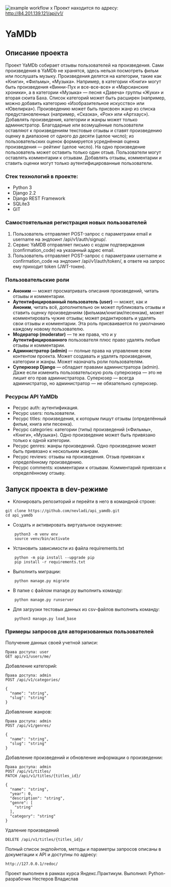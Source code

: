 ![example workflow](https://github.com/nevladi/yamdb_final/actions/workflows/yamdb_workflow.yml/badge.svg)
x
Проект находится по адресу: http://84.201.139.121/api/v1/

# YaMDb
## Описание проекта
Проект YaMDb собирает отзывы пользователей на произведения. Сами произведения в 
YaMDb не хранятся, здесь нельзя посмотреть фильм или послушать музыку.
Произведения делятся на категории, такие как «Книги», «Фильмы», «Музыка». Например,
в категории «Книги» могут быть произведения «Винни-Пух и все-все-все» и 
«Марсианские хроники», а в категории «Музыка» — песня «Давеча» группы «Жуки» и вторая
сюита Баха. Список категорий может быть расширен (например, можно добавить категорию
«Изобразительное искусство» или «Ювелирка»).
Произведению может быть присвоен жанр из списка предустановленных 
(например, «Сказка», «Рок» или «Артхаус»).
Добавлять произведения, категории и жанры может только администратор.
Благодарные или возмущённые пользователи оставляют к произведениям текстовые отзывы
и ставят произведению оценку в диапазоне от одного до десяти (целое число); из 
пользовательских оценок формируется усреднённая оценка произведения — рейтинг (целое число).
На одно произведение пользователь может оставить только один отзыв.
Пользователи могут оставлять комментарии к отзывам.
Добавлять отзывы, комментарии и ставить оценки могут только аутентифицированные пользователи.

### Стек технологий в проекте:
- Python 3 
- Django 2.2
- Django REST Framework
- SQLite3 
- GIT
### Самостоятельная регистрация новых пользователей
1. Пользователь отправляет POST-запрос с параметрами email и username на 
эндпоинт /api/v1/auth/signup/.
2. Сервис YaMDB отправляет письмо с кодом подтверждения (confirmation_code) на указанный адрес email.
3. Пользователь отправляет POST-запрос с параметрами username и confirmation_code на
эндпоинт /api/v1/auth/token/, в ответе на запрос ему приходит token (JWT-токен).

### Пользовательские роли
- **Аноним** — может просматривать описания произведений, читать отзывы и комментарии.
- **Аутентифицированный пользователь (user)** — может, как и **Аноним**, читать всё, 
дополнительно он может публиковать отзывы и ставить оценку произведениям 
(фильмам/книгам/песенкам), может комментировать чужие отзывы; может редактировать 
и удалять свои отзывы и комментарии. Эта роль присваивается по умолчанию 
каждому новому пользователю.
- **Модератор (moderator)** — те же права, что и у **Аутентифицированного** 
пользователя плюс право удалять любые отзывы и комментарии.
- **Администратор (admin)** — полные права на управление всем контентом проекта. 
Может создавать и удалять произведения, категории и жанры. Может назначать 
роли пользователям.
- **Суперюзер Django** — обладает правами администратора (admin). Даже если 
изменить пользовательскую роль суперюзера — это не лишит его прав администратора. 
Суперюзер — всегда администратор, но администратор — не обязательно суперюзер.

### Ресурсы API YaMDb
- Ресурс auth: аутентификация.
- Ресурс users: пользователи.
- Ресурс titles: произведения, к которым пишут отзывы (определённый фильм, книга или песенка).
- Ресурс categories: категории (типы) произведений («Фильмы», «Книги», «Музыка»). Одно 
произведение может быть привязано только к одной категории.
- Ресурс genres: жанры произведений. Одно произведение может быть привязано к нескольким жанрам.
- Ресурс reviews: отзывы на произведения. Отзыв привязан к определённому произведению.
- Ресурс comments: комментарии к отзывам. Комментарий привязан к определённому отзыву.


## Запуск проекта в dev-режиме

- Клонировать репозиторий и перейти в него в командной строке:
```
git clone https://github.com/nevladi/api_yamdb.git 
cd api_yamdb
```

- Cоздать и активировать виртуальное окружение:
```
    python3 -m venv env
    source venv/bin/activate
```
- Установить зависимости из файла requirements.txt
```
    python -m pip install --upgrade pip
    pip install -r requirements.txt
```
- Выполнить миграции:
```
    python manage.py migrate
```

- В папке с файлом manage.py выполнить команду:
```
    python manage.py runserver
```
- Для загрузки тестовых данных из csv-файлов выполнить команду:
```
    python3 manage.py load_base
```
### Примеры запросов для авторизованных пользователей
 Получение данных своей учетной записи:
```
Права доступа: user
GET api/v1/users/me/
```
Добавление категорий:
```
Права доступа: admin
POST /api/v1/categories/

{
  "name": "string",
  "slug": "string"
}
```
Добавление жанров:
```
Права доступа: admin
POST /api/v1/genres/

{
  "name": "string",
  "slug": "string"
}
```
Добавление произведений и обновление информации о произведении:
```
Права доступа: admin
POST /api/v1/titles/
PATCH /api/v1/titles/{titles_id}/

{
  "name": "string",
  "year": 0,
  "description": "string",
  "genre": [
    "string"
  ],
  "category": "string"
}
```
Удаление произведений
```
DELETE /api/v1/titles/{titles_id}/
```
Полный список эндпойнтов, методы и параметры запросов описаны в докуметации
к API и доступны по адресу:
```
http://127.0.0.1/redoc/
```
Проект выполнен в рамках курса Яндекс.Практикум.
Выполнил: Python-разрабочик Нестеров Владислав
